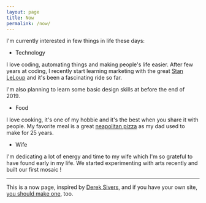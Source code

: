 ```yaml
---
layout: page
title: Now
permalink: /now/
---
```


I'm currently interested in few things in life these days:

- Technology

I love coding, automating things and making people's life easier.
After few years at coding, I recently start learning marketing with the great [Stan LeLoup](https://marketingmania.fr/) and it's been a fascinating ride so far.

I'm also planning to learn some basic design skills at before the end of 2019.

- Food

I love cooking, it's one of my hobbie and it's the best when you share it with people.
My favorite meal is a great [neapolitan pizza](https://www.google.com/search?tbm=isch&sxsrf=ACYBGNRZ6lYmizxoRqjq2_FvqdkJyctEDg%3A1573512106638&source=hp&biw=1440&bih=730&ei=quPJXbarJI6d5wKE94_wBw&q=neapolitan+pizza) as my dad used to make for 25 years.

- Wife

I'm dedicating a lot of energy and time to my wife which I'm so grateful to have found early in my life.
We started experimenting with arts recently and built our first mosaic !

--- 


This is a now page, inspired by [Derek Sivers](https://sivers.org), and if you have your own site, [you should make one](https://nownownow.com/about), too.